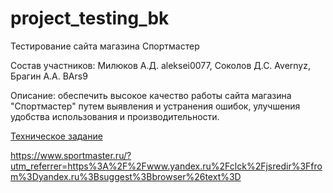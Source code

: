 # project_testing_bk
Тестирование сайта магазина Спортмастер

Состав участников: Милюков А.Д. aleksei0077, Соколов Д.С. Avernyz, Брагин А.А. BArs9

Описание: обеспечить высокое качество работы сайта магазина "Спортмастер" путем выявления и устранения ошибок, улучшения удобства использования и производительности.

[Техническое задание](./Техническое_Задание.md)

https://www.sportmaster.ru/?utm_referrer=https%3A%2F%2Fwww.yandex.ru%2Fclck%2Fjsredir%3Ffrom%3Dyandex.ru%3Bsuggest%3Bbrowser%26text%3D
